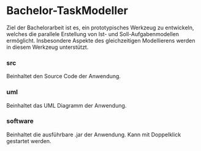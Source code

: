 # Bachelor-TaskModeller

Ziel der Bachelorarbeit ist es, ein prototypisches Werkzeug zu entwickeln, welches die parallele Erstellung von Ist- und Soll-Aufgabenmodellen ermöglicht.
Insbesondere Aspekte des gleichzeitigen Modellierens werden in diesem Werkzeug unterstützt.

### src
Beinhaltet den Source Code der Anwendung.

### uml
Beinhaltet das UML Diagramm der Anwendung. 

### software
Beinhaltet die ausführbare .jar der Anwendung. Kann mit Doppelklick gestartet werden.
